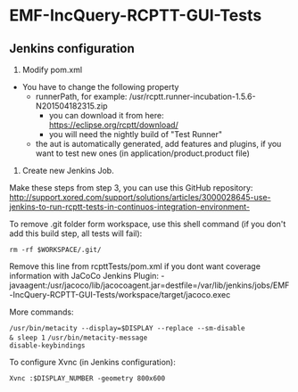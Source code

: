 # EMF-IncQuery-RCPTT-GUI-Tests

## Jenkins configuration

1. Modify pom.xml
  * You have to change the following property
    * runnerPath, for example: /usr/rcptt.runner-incubation-1.5.6-N201504182315.zip
      * you can download it from here: https://eclipse.org/rcptt/download/
      * you will need the nightly build of "Test Runner"
    * the aut is automatically generated, add features and plugins, if you want to test new ones (in  application/product.product file)
    
1. Create new Jenkins Job. 

  Make these steps from step 3, you can use this GitHub repository:  
   http://support.xored.com/support/solutions/articles/3000028645-use-jenkins-to-run-rcptt-tests-in-continuos-integration-environment-

  To remove .git folder form workspace, use this shell command (if you don't add this build step, all tests will fail):

  <code>rm -rf $WORKSPACE/.git/</code>
  
  Remove this line from rcpttTests/pom.xml if you dont want coverage information with JaCoCo Jenkins Plugin:
  	<vmArg>-javaagent:/usr/jacoco/lib/jacocoagent.jar=destfile=/var/lib/jenkins/jobs/EMF-IncQuery-RCPTT-GUI-Tests/workspace/target/jacoco.exec</vmArg>

  More commands:

  <code>/usr/bin/metacity --display=$DISPLAY --replace --sm-disable & sleep 1</code>
  <code>/usr/bin/metacity-message disable-keybindings</code>

  To configure Xvnc (in Jenkins configuration):
  
  <code>Xvnc :$DISPLAY_NUMBER -geometry 800x600</code>


